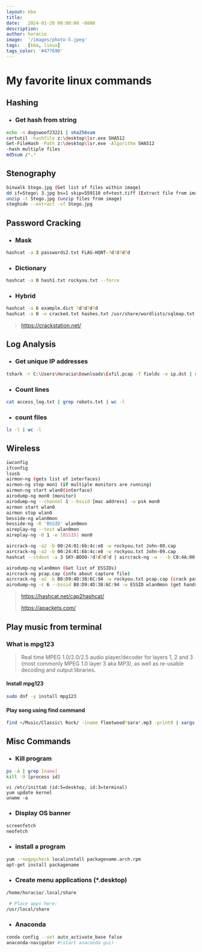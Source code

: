 ```yaml
---
layout: kba
title:  
date:   2024-01-20 00:00:00 -0800
description:
author: horacio 
image:  '/images/photo-5.jpeg'
tags:   [kba, linux]
tags_color: '#477690'
---
```

# My favorite linux commands

## Hashing
- ### Get hash from string

```bash
echo -n dogswoof23221 | sha256sum
certutil -hashfile z:\desktop\lsr.exe SHA512
Get-FileHash -Path z:\desktop\lsr.exe -Algorithm SHA512
-hash multiple files
md5sum /*.*
```

## Stenography

```bash
binwalk Stego.jpg (Get list of files within image)
dd if=Stego\ 3.jpg bs=1 skip=559110 of=test.tiff (Extract file from image)
unzip -t Stego.jpg (unzip files from image)
steghide --extract -sf Stego.jpg
```

## Password Cracking
 - ### Mask

```bash
hashcat -a 3 passwords2.txt FLAG-HQNT-?d?d?d?d
```

 - ### Dictionary
```bash
hashcat -a 0 hash1.txt rockyou.txt --force
```

 - ### Hybrid
```bash
hashcat -a 6 example.dict ?d?d?d?d
hashcat -a 0 -o cracked.txt hashes.txt /usr/share/wordlists/sqlmap.txt -O
```

> https://crackstation.net/

## Log Analysis
 - ### Get unique IP addresses

```bash
tshark -r C:\Users\Horacio\Downloads\Exfil.pcap -T fields -e ip.dst | sort | uniq >> C:\Users\Horacio\Downloads\uniq.txt
```

 - ### Count lines

```bash
cat access_log.txt | grep robots.txt | wc -l
```

 - ### count files

```bash
ls -l | wc -l
```

## Wireless

```bash
iwconfig
ifconfig
lsusb
airmon-ng (gets list of interfaces)
airmon-ng stop mon1 (if multiple monitors are running)
airmon-ng start wlan0(interface)
airodump-ng mon0 (monitor)
airodump-ng --channel 1 --bssid [mac address] -w psk mon0
airmon start wlan0
airmon stop wlan0
besside-ng wlan0mon
besside-ng -R 'BSSID' wlan0mon
aireplay-ng --test wlan0mon
aireplay-ng -0 1 -e [BSSID] mon0

aircrack-ng -a2 -b 00:24:01:6b:4c:e8 -w rockyou.txt John-09.cap
aircrack-ng -a2 -b 00:24:01:6b:4c:e8 -w rockyou.txt John-09.cap
hashcat --stdout -a 3 SKY-BOOO-?d?d?d?d | aircrack-ng -w - -b C0:4A:00:80:76:E4 Cracking\ 3.cap

airodump-ng wlan0mon (Get list of ESSIDs)
aircrack-ng pcap.cap (info about capture file)
aircrack-ng -a2 -b B8:D9:4D:38:6C:94 -w rockyou.txt pcap.cap (crack password)
airodump-ng -c 6 --bssid B8:D9:4D:38:6C:94 -w ESSID wlan0mon (get handshake)
```

> https://hashcat.net/cap2hashcat/
>
> https://apackets.com/

## Play music from terminal

### What is mpg123 

> Real time MPEG 1.0/2.0/2.5 audio player/decoder for layers 1, 2 and 3 (most commonly MPEG 1.0 layer 3 aka MP3), as well as re-usable decoding and output libraries.

#### Install mpg123

```bash
sudo dnf -y install mpg123
```

#### Play song using find command

```bash
find ~/Music/Classic\ Rock/ -iname fleetwood*sara*.mp3 -print0 | xargs -0 mpg123
```

## Misc Commands
 - ### Kill program

```bash
ps -A | grep [name]
kill -9 [process id]
```

```
vi /etc/inittab (id:5=desktop, id:3=terminal)
yum update kernel
uname -a
```

 - ### Display OS banner

```bash
screenfetch
neofetch
```

 - ### install a program

```bash
yum --nogpgcheck localinstall packagename.arch.rpm
apt-get install packagename
```

 - ### Create menu applications (*.desktop)

```bash
/home/horacio/.local/share

 # Place apps here:
/usr/local/share
```
 - ### Anaconda

```bash
conda config --set auto_activate_base false
anaconda-navigator #(start anaconda gui)
```
